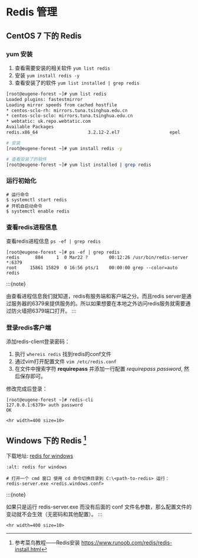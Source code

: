 # Redis 管理

## CentOS 7 下的 Redis

### yum 安装

1. 查看需要安装的相关软件 `yum list redis`
2. 安装 `yum install redis -y`
3. 查看安装了的软件 `yum list installed | grep redis`

```bash
[root@eugene-forest ~]# yum list redis
Loaded plugins: fastestmirror
Loading mirror speeds from cached hostfile
* centos-sclo-rh: mirrors.tuna.tsinghua.edu.cn
* centos-sclo-sclo: mirrors.tuna.tsinghua.edu.cn
* webtatic: uk.repo.webtatic.com
Available Packages
redis.x86_64                   3.2.12-2.el7                   epel

# 安装
[root@eugene-forest ~]# yum install redis -y

# 查看安装了的软件
[root@eugene-forest ~]# yum list installed | grep redis
```

### 运行初始化

```shell
# 运行命令
$ systemctl start redis
# 开机自启动命令
$ systemctl enable redis
```

### 查看redis进程信息

查看redis进程信息 `ps -ef | grep redis`

```shell
[root@eugene-forest ~]# ps -ef | grep redis
redis      884     1  0 Mar22 ?        00:12:26 /usr/bin/redis-server *:6379
root     15861 15829  0 16:56 pts/1    00:00:00 grep --color=auto redis
```

:::{note}

由查看进程信息我们就知道，redis有服务端和客户端之分。而且redis server是通过服务器的6379来提供服务的。所以如果想要在本地之外访问redis服务就需要通过防火墙把6379端口打开。
:::

### 登录redis客户端

添加redis-client登录密码：

1. 执行 `whereis redis` 找到redis的conf文件
2. 通过vim打开配置文件 `vim /etc/redis.conf`
3. 在文件中搜索字符 **requirepass** 并添加一行配置 *requirepass password*, 然后保存即可。

修改完成后登录：

```shell
[root@eugene-forest ~]# redis-cli
127.0.0.1:6379> auth password
OK
```

```{raw} html
<hr width=400 size=10>
```

## Windows 下的 Redis [^id5]

下载地址: [redis for windows](https://github.com/tporadowski/redis/releases)

```{image} ../img/github-redis.png
:alt: redis for windows
```

```guess
# 打开一个 cmd 窗口 使用 cd 命令切换目录到 C:\<path-to-redis> 运行：
redis-server.exe <redis.windows.conf>
```

:::{note}

如果只是运行 redis-server.exe 而没有后面的 conf 文件名参数，那么配置文件的变动就不会生效（无密码和其他配置）。
:::

```{raw} html
<hr width=400 size=10>
```

[^id5]: 参考菜鸟教程——Redis安装 <https://www.runoob.com/redis/redis-install.html>
